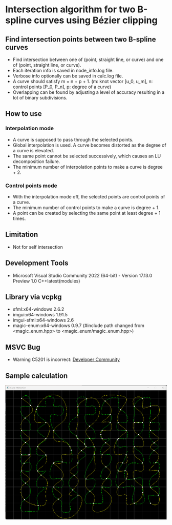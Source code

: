 # Intersection algorithm for two B-spline curves using Bézier clipping

## Find intersection points between two B-spline curves

- Find intersection between one of (point, straight line, or curve) and one of (point, straight line, or curve).
- Each iteration info is saved in node_info.log file.
- Verbose info optionally can be saved in calc.log file.
- A curve should satisfy m = n + p + 1.
(m: knot vector [u_0, u_m], n: control points [P_0, P_n], p: degree of a curve)
- Overlapping can be found by adjusting a level of accuracy resulting in a lot of binary subdivisions.

## How to use

### Interpolation mode
- A curve is supposed to pass through the selected points.
- Global interpolation is used. A curve becomes distorted as the degree of a curve is elevated.
- The same point cannot be selected successively, which causes an LU decomposition failure.
- The minimum number of interpolation points to make a curve is degree + 2.

### Control points mode
- With the interpolation mode off, the selected points are control points of a curve.
- The minimum number of control points to make a curve is degree + 1.
- A point can be created by selecting the same point at least degree + 1 times.

## Limitation

- Not for self intersection

## Development Tools

- Microsoft Visual Studio Community 2022 (64-bit) - 
Version 17.13.0 Preview 1.0
C++latest(modules)

## Library via vcpkg

- sfml:x64-windows 2.6.2
- imgui:x64-windows 1.91.5
- imgui-sfml:x64-windows 2.6
- magic-enum:x64-windows 0.9.7 (#include path changed from <magic_enum.hpp> to <magic_enum/magic_enum.hpp>)

## MSVC Bug

- Warning C5201 is incorrect: [Developer Community](https://developercommunity.visualstudio.com/t/C-modules-and-precompiled-header-incor/10016869)
  
## Sample calculation
![screenshot](Screenshot_3.png)
